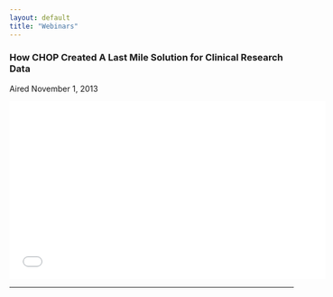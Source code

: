 ```yaml
---
layout: default
title: "Webinars"
---
```


### How CHOP Created A Last Mile Solution for Clinical Research Data

<p class=text-muted>Aired November 1, 2013</p>

<iframe class=webinar width="560" height="315" src="//www.youtube.com/embed/videoseries?list=PLuyM9kxlfCq6yBYMl7W4EHSYcbbrT4lTr" frameborder="0" allowfullscreen></iframe>

---
